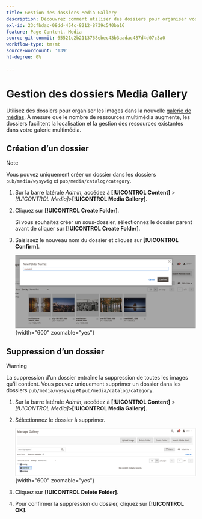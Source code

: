 ```yaml
---
title: Gestion des dossiers Media Gallery
description: Découvrez comment utiliser des dossiers pour organiser vos ressources multimédia.
exl-id: 23cfbdac-08dd-454c-8212-8739c540ba16
feature: Page Content, Media
source-git-commit: 65521c2b2113768ebec43b3aadac487d4d07c3a0
workflow-type: tm+mt
source-wordcount: '139'
ht-degree: 0%

---
```


# Gestion des dossiers Media Gallery

Utilisez des dossiers pour organiser les images dans la nouvelle [galerie de médias](media-gallery.md). À mesure que le nombre de ressources multimédia augmente, les dossiers facilitent la localisation et la gestion des ressources existantes dans votre galerie multimédia.

## Création d’un dossier

>[!NOTE]
>
>Vous pouvez uniquement créer un dossier dans les dossiers `pub/media/wysywig` et `pub/media/catalog/category`.

1. Sur la barre latérale _Admin_, accédez à **[!UICONTROL Content]** > _[!UICONTROL Media]_>**[!UICONTROL Media Gallery]**.

1. Cliquez sur **[!UICONTROL Create Folder]**.

   Si vous souhaitez créer un sous-dossier, sélectionnez le dossier parent avant de cliquer sur **[!UICONTROL Create Folder]**.

1. Saisissez le nouveau nom du dossier et cliquez sur **[!UICONTROL Confirm]**.

   ![Nouveau nom de dossier](./assets/media-gallery-folder-name.png){width="600" zoomable="yes"}

## Suppression d’un dossier

>[!WARNING]
>
>La suppression d’un dossier entraîne la suppression de toutes les images qu’il contient. Vous pouvez uniquement supprimer un dossier dans les dossiers `pub/media/wysywig` et `pub/media/catalog/category`.

1. Sur la barre latérale _Admin_, accédez à **[!UICONTROL Content]** > _[!UICONTROL Media]_>**[!UICONTROL Media Gallery]**.

1. Sélectionnez le dossier à supprimer.

   ![Sélectionner un dossier](./assets/media-gallery-selected-folder.png){width="600" zoomable="yes"}

1. Cliquez sur **[!UICONTROL Delete Folder]**.

1. Pour confirmer la suppression du dossier, cliquez sur **[!UICONTROL OK]**.
